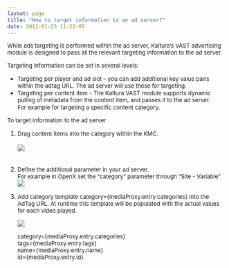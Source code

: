 ```yaml
---
layout: page
title: "How to target information to an ad server?"
date: 2012-01-23 11:23:05
---
```


<span style="font-size: small;">While ads targeting is performed within the ad server, Kaltura’s VAST advertising module is designed to pass all the relevant targeting information to the ad server.</span>

<span style="font-size: small;">Targeting information can be set in several levels:</span>

*   <span style="font-size: small;">Targeting per player and ad slot – you can add additional key value pairs within the adtag URL. The ad server will use these for targeting.</span>
*   <span style="font-size: small;">Targeting per content item - The Kaltura VAST module supports dynamic pulling of metadata from the content item, and passes it to the ad server.</span>  
    <span style="font-size: small;"> For example for targeting a specific content category.</span>

<span class="mce-procedure" style="font-size: small;">To target information to the ad server</span>

1.  <span style="font-size: small;"><span style="font-size: small;">Drag content items into the category within the KMC.<br /></span></span>  
    <img src="{{site.url}}/assets/263">
    <span style="font-size: small;"><br /><br /></span>
2.  <span style="font-size: small;">Define the additional parameter in your ad server. </span>  
    <span style="font-size: small;"> For example in OpenX set the “category” parameter through “Site - Variable”</span><img src="{{site.url}}/assets/264">
3.  <span style="font-size: small;">Add category template category={mediaProxy.entry.categories} into the AdTag URL. At runtime this template will be populated with the actual values for each video played.</span>   
      
    <img src="{{site.url}}/assets/265">
      
    <span style="font-size: small;"> category={mediaProxy.entry.categories}</span>  
    <span style="font-size: small;"> tags={mediaProxy.entry.tags}</span>  
    <span style="font-size: small;"> name={mediaProxy.entry.name}</span>  
    <span style="font-size: small;"> id={mediaProxy.entry.id}</span>

 

 